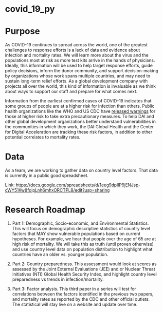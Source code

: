 # covid_19_py

# Purpose

As COVID-19 continues to spread across the world, one of the greatest challenges to response efforts is a lack of data and evidence about infection and mortality rates. We will learn more about the virus and the populations most at risk as more test kits arrive in the hands of physicians. Ideally, this information will be used to help target response efforts, guide policy decisions, inform the donor community, and support decision-making by organizations whose work spans multiple countries, and may need to sustain long-term relief efforts. As a global development company with projects all over the world, this kind of information is invaluable as we think about ways to support our staff and prepare for what comes next.

Information from the earliest confirmed cases of COVID-19 indicates that some groups of people are at a higher risk for infection than others. Public health organizations like the WHO and US CDC have [released warnings](https://www.cdc.gov/coronavirus/2019-ncov/specific-groups/high-risk-complications.html) for those at higher risk to take extra precautionary measures. To help DAI and other global development organizations better understand vulnerabilities in the communities in which they work, the DAI Global Health and the Center for Digital Acceleration are tracking these risk factors, in addition to other potential correlates to mortality rates.  

# Data

As a team, we are working to gather data on country level factors. That data is currently in a public good spreadsheet.

Link: https://docs.google.com/spreadsheets/d/1eeg9dpIlP9jENJsp-cWY51Kw8fojpLnh6mhxORCTPL8/edit?usp=sharing

# Research Roadmap

1.	Part 1: Demographic, Socio-economic, and Environmental Statistics. This will focus on demographic descriptive statistics of country level factors that MAY show vulnerable populations based on current hypotheses. For example, we hear that people over the age of 65 are at high risk of mortality. We will take this as truth (until proven otherwise) and use country level data on population distribution to highlight what countries have an older vs. younger population.  

2.	Part 2: Country preparedness. This assessment would look at scores as assessed by the Joint External Evaluations (JEE) and or Nuclear Threat Initiatives (NTI) Global Health Security Index, and highlight country level preparedness vs trends in infection/mortality.   

3.	Part 3: Factor analysis. This third paper in a series will test for correlations between the factors identified in the previous two papers, and mortality rates as reported by the CDC and other official outlets. The statistical will stay live on a website and update over time.
